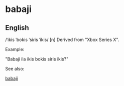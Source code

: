 
# babaji

## English

/ˈikis ˈbokis ˈsiɾis ˈikis/
[n] Derived from "Xbox Series X".


Example:

"Babaji ila ikis bokis siris ikis?"


See also:

<a href="babaji.html">babaji</a>






